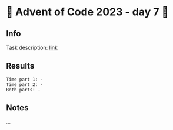 # 🎄 Advent of Code 2023 - day 7 🎄

## Info

Task description: [link](https://adventofcode.com/2023/day/7)

## Results

```
Time part 1: -
Time part 2: -
Both parts: -
```

## Notes

...